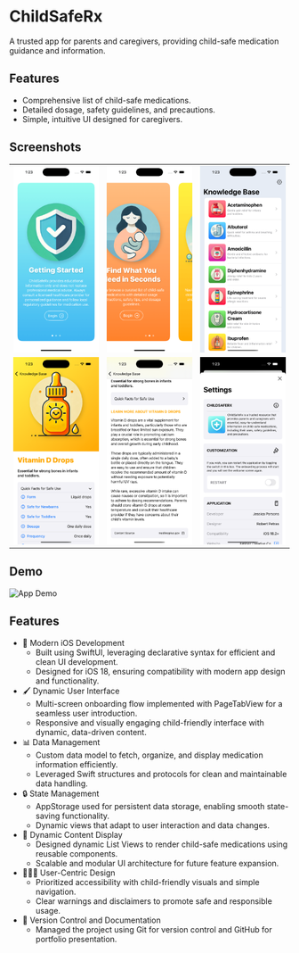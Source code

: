 # ChildSafeRx
A trusted app for parents and caregivers, providing child-safe medication guidance and information.

## Features
- Comprehensive list of child-safe medications.
- Detailed dosage, safety guidelines, and precautions.
- Simple, intuitive UI designed for caregivers.

## Screenshots
|   |   |   |
| ------------- | ------------- | ------------- |
| ![Onboarding Screen](assets/onboarding_screen_1.png) | ![Onboarding Screen](assets/onboarding_screen_2.png) | ![Home Screen](assets/home_screen.png) |
| ![Medication Details](assets/details_screen_1.png) | ![Medication Details](assets/details_screen_2.png) | ![Settings Screen](assets/settings_screen.png) |

## Demo
![App Demo](assets/app_demo.gif)

## Features
- 📱 Modern iOS Development
  - Built using SwiftUI, leveraging declarative syntax for efficient and clean UI development.
  - Designed for iOS 18, ensuring compatibility with modern app design and functionality.
- 🖌️ Dynamic User Interface
  - Multi-screen onboarding flow implemented with PageTabView for a seamless user introduction.
  - Responsive and visually engaging child-friendly interface with dynamic, data-driven content.
- 📊 Data Management
  - Custom data model to fetch, organize, and display medication information efficiently.
  - Leveraged Swift structures and protocols for clean and maintainable data handling.
- 🔒 State Management
  - AppStorage used for persistent data storage, enabling smooth state-saving functionality.
  - Dynamic views that adapt to user interaction and data changes.
- 📜 Dynamic Content Display
  - Designed dynamic List Views to render child-safe medications using reusable components.
  - Scalable and modular UI architecture for future feature expansion.
- 👨‍👩‍👧 User-Centric Design
  - Prioritized accessibility with child-friendly visuals and simple navigation.
  - Clear warnings and disclaimers to promote safe and responsible usage.
- 📂 Version Control and Documentation
  - Managed the project using Git for version control and GitHub for portfolio presentation.
